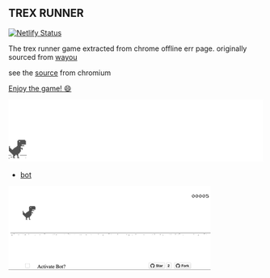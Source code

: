 ## TREX RUNNER
[![Netlify Status](https://api.netlify.com/api/v1/badges/3a9910f6-c705-4c9f-a5d2-8c9b7d162c30/deploy-status)](https://app.netlify.com/sites/trex-run/deploys)

The trex runner game extracted from chrome offline err page. originally sourced from [wayou](https://github.com/wayou/t-rex-runner)

see the [source](https://cs.chromium.org/chromium/src/components/neterror/resources/offline.js?q=t-rex+package:%5Echromium$&dr=C&l=7) from chromium


[Enjoy the game! :smile: ](http://trex-run.netlify.com)

![chrome offline game cast](assets/screenshot.gif)

- [bot](https://github.com/chirag64/t-rex-runner-bot)

![](assets/t-rex-runner-bot.gif)

